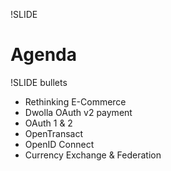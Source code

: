 !SLIDE
# Agenda

!SLIDE bullets
* Rethinking E-Commerce
* Dwolla OAuth v2 payment
* OAuth 1 & 2
* OpenTransact 
* OpenID Connect
* Currency Exchange & Federation


